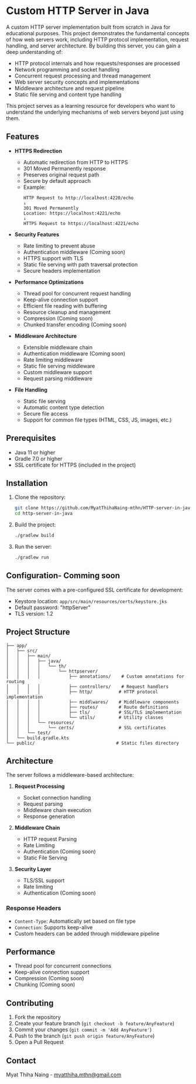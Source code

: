 # Custom HTTP Server in Java

A custom HTTP server implementation built from scratch in Java for educational purposes. This project demonstrates the fundamental concepts of how web servers work, including HTTP protocol implementation, request handling, and server architecture. By building this server, you can gain a deep understanding of:

- HTTP protocol internals and how requests/responses are processed
- Network programming and socket handling
- Concurrent request processing and thread management
- Web server security concepts and implementations
- Middleware architecture and request pipeline
- Static file serving and content type handling

This project serves as a learning resource for developers who want to understand the underlying mechanisms of web servers beyond just using them.

## Features

- **HTTPS Redirection**
  - Automatic redirection from HTTP to HTTPS
  - 301 Moved Permanently response
  - Preserves original request path
  - Secure by default approach
  - Example:
    ```
    HTTP Request to http://localhost:4220/echo
    ↓
    301 Moved Permanently
    Location: https://localhost:4221/echo
    ↓
    HTTPS Request to https://localhost:4221/echo
    ```

- **Security Features**
  - Rate limiting to prevent abuse
  - Authentication middleware (Coming soon)
  - HTTPS support with TLS
  - Static file serving with path traversal protection
  - Secure headers implementation

- **Performance Optimizations**
  - Thread pool for concurrent request handling
  - Keep-alive connection support
  - Efficient file reading with buffering
  - Resource cleanup and management
  - Compression (Coming soon)
  - Chunked transfer encoding (Coming soon)

- **Middleware Architecture**
  - Extensible middleware chain
  - Authentication middleware (Coming soon)
  - Rate limiting middleware
  - Static file serving middleware
  - Custom middleware support
  - Request parsing middleware

- **File Handling**
  - Static file serving
  - Automatic content type detection
  - Secure file access
  - Support for common file types (HTML, CSS, JS, images, etc.)

## Prerequisites

- Java 11 or higher
- Gradle 7.0 or higher
- SSL certificate for HTTPS (included in the project)

## Installation

1. Clone the repository:
   ```bash
   git clone https://github.com/MyatThihaNaing-mthn/HTTP-server-in-java
   cd http-server-in-java
   ```

2. Build the project:
   ```bash
   ./gradlew build
   ```

3. Run the server:
   ```bash
   ./gradlew run
   ```

## Configuration- Comming soon

The server comes with a pre-configured SSL certificate for development:
- Keystore location: `app/src/main/resources/certs/keystore.jks`
- Default password: "httpServer"
- TLS version: 1.2

## Project Structure

```
├── app/
│   ├── src/
│   │   ├── main/
│   │   │   ├── java/
│   │   │   │   └── th/
│   │   │   │       └── httpserver/
│   │   │   │           ├── annotations/    # Custom annotations for routing
│   │   │   │           ├── controllers/    # Request handlers
│   │   │   │           ├── http/          # HTTP protocol implementation
│   │   │   │           ├── middlwares/    # Middleware components
│   │   │   │           ├── routes/        # Route definitions
│   │   │   │           ├── tls/           # SSL/TLS implementation
│   │   │   │           └── utils/         # Utility classes
│   │   │   └── resources/
│   │   │       └── certs/                 # SSL certificates
│   │   └── test/
│   └── build.gradle.kts
└── public/                               # Static files directory
```

## Architecture

The server follows a middleware-based architecture:

1. **Request Processing**
   - Socket connection handling
   - Request parsing
   - Middleware chain execution
   - Response generation

2. **Middleware Chain**
   - HTTP request Parsing
   - Rate Limiting
   - Authentication (Coming soon)
   - Static File Serving

3. **Security Layer**
   - TLS/SSL support
   - Rate limiting
   - Authentication (Coming soon)


### Response Headers

- `Content-Type`: Automatically set based on file type
- `Connection`: Supports keep-alive
- Custom headers can be added through middleware pipeline


## Performance

- Thread pool for concurrent connections
- Keep-alive connection support
- Compression (Coming soon)
- Chunking (Coming soon)

## Contributing

1. Fork the repository
2. Create your feature branch (`git checkout -b feature/AnyFeature`)
3. Commit your changes (`git commit -m 'Add AnyFeature'`)
4. Push to the branch (`git push origin feature/AnyFeature`)
5. Open a Pull Request

## Contact

Myat Thiha Naing - myatthiha.mthn@gmail.com

